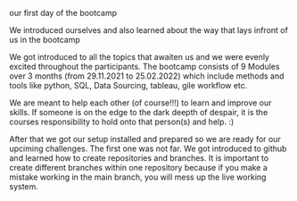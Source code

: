 our first day of the bootcamp

We introduced ourselves and also learned about the way that lays infront of us in the bootcamp

We got introduced to all the topics that awaiten us and we were evenly excited throughout the participants. 
  The bootcamp consists of 9 Modules over 3 months (from 29.11.2021 to 25.02.2022) 
  which include methods and tools like python, SQL, Data Sourcing, tableau, gile workflow etc. 

We are meant to help each other (of course!!!) to learn and improve our skills. If someone is on the edge to the dark deepth of despair, it is the courses responsibility to hold onto that person(s) and help. :)


After that we got our setup installed and prepared so we are ready for our upciming challenges. 
The first one was not far. We got introduced to github and learned how to create repositories and branches. 
It is important to create different branches within one repository because if you make a mistake working in the main branch, you will mess up the live working system.


